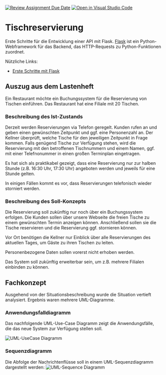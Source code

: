 [![Review Assignment Due Date](https://classroom.github.com/assets/deadline-readme-button-24ddc0f5d75046c5622901739e7c5dd533143b0c8e959d652212380cedb1ea36.svg)](https://classroom.github.com/a/9PPeUBFa)
[![Open in Visual Studio Code](https://classroom.github.com/assets/open-in-vscode-718a45dd9cf7e7f842a935f5ebbe5719a5e09af4491e668f4dbf3b35d5cca122.svg)](https://classroom.github.com/online_ide?assignment_repo_id=12060371&assignment_repo_type=AssignmentRepo)
# Tischreservierung
Erste Schritte für die Entwicklung einer API mit Flask. [Flask](https://flask.palletsprojects.com/en/2.3.x/) ist ein Python-Webframework für das Backend, das HTTP-Requests zu Python-Funktionen zuordnet.

Nützliche Links:
- [Erste Schritte mit Flask](https://programminghistorian.org/en/lessons/creating-apis-with-python-and-flask#implementing-our-api)


## Auszug aus dem Lastenheft
Ein Restaurant möchte ein Buchungssystem für die Reservierung von Tischen einführen. Das Restaurant hat eine Filiale mit 20 Tischen. 

### Beschreibung des Ist-Zustands
Derzeit werden Reservierungen via Telefon geregelt. Kunden rufen an und geben einen gewünschten Zeitpunkt und ggf. eine Personenzahl an. Der Kellner überprüft, welche Tische für den jeweiligen Zeitpunkt in Frage kommen. Falls genügend Tische zur Verfügung stehen, wird die Reservierung mit den betroffenen Tischnummern und einem Namen, ggf. mit einer Telefnonummer in einen großen Terminplan eingetragen. 

Es hat sich als praktikabel gezeigt, dass eine Reservierung nur zur halben Stunde (z.B. 16:30 Uhr, 17:30 Uhr) angeboten werden und jeweils für eine Stunde gelten.

In einigen Fällen kommt es vor, dass Reservierungen telefonisch wieder storniert werden. 

### Beschreibung des Soll-Konzepts
Die Reservierung soll zukünftig nur noch über ein Buchungssystem erfolgen. Die Kunden sollen über unsere Webseite die freien Tische zu einem gewünschten Termin anzeigen können. Anschließend sollen sie die Tische reservieren und die Reservierung ggf. stornieren können. 

Vor Ort benötigen die Kellner nur Einblick über alle Reservierungen des aktuellen Tages, um Gäste zu ihren Tischen zu leiten.

Personenbezogene Daten sollen vorerst nicht erhoben werden.

Das System soll zukünftig erweiterbar sein, um z.B. mehrere Filialen einbinden zu können.

## Fachkonzept
Ausgehend von der Situationsbeschreibung wurde die Situation vertieft analysiert. Ergebnis waren mehrere UML-Diagramme.

### Anwendungsfalldiagramm
Das nachfolgende UML-Use-Case Diagramm zeigt die Anwendungsfälle, die das neue System zur Verfügung stellen soll.

![UML-UseCase Diagramm](diagramme/UML-UseCase.drawio.svg)

### Sequenzdiagramm
Die Abfolge der Nachrichtenflüsse soll in einem UML-Sequenzdiagramm dargestellt werden:
![UML-Sequence Diagramm](diagramme/UML-Sequence.drawio.svg)


